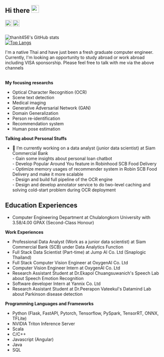 ## Hi there <img src="https://media.giphy.com/media/hvRJCLFzcasrR4ia7z/giphy.gif" width="25px">

<a href="https://www.linkedin.com/in/thanit-tativannarat-498507178/">
  <img align="left" alt="thanit456's LinkedIN" width="22px" src="https://raw.githubusercontent.com/peterthehan/peterthehan/master/assets/linkedin.svg" />
</a>
<a href="https://www.facebook.com/me.ixsac">
  <img align="left" alt="thanit456's facebook" width="22px" src="https://raw.githubusercontent.com/peterthehan/peterthehan/master/assets/facebook.svg" />
</a>
<br/><br/>

![thanit456's GitHub stats](https://github-readme-stats.vercel.app/api?username=thanit456&hide=issues&theme=dracula&show_icons=true) 
</br>
[![Top Langs](https://github-readme-stats.vercel.app/api/top-langs/?username=thanit456&layout=compact&theme=dracula)](https://github.com/anuraghazra/github-readme-stats)

<space> I'm a native Thai and have just been a fresh graduate computer engineer. Currently, I'm looking an opportunity to study abroad or work abroad including VISA sponsorship. Please feel free to talk with me via the above channels  
<br/>

**My focusing researchs**
- Optical Character Recognition (OCR)
- Scene text detection 
- Medical imaging
- Generative Adversarial Network (GAN) 
- Domain Generalization 
- Person re-identification
- Recommendation system 
- Human pose estimation 

**Talking about Personal Stuffs**

- 🔭 I’m currently working on a data analyst (junior data scientist) at Siam Commercial Bank  
<space>- Gain some insights about personal loan chatbot<br/>
<space>- Develop Popular Around You feature in Robinhood SCB Food Delivery <br/>
<space>- Optimize memory usages of recommender system in Robin SCB Food Delivery and make it more scalable <br/>
<space>- Design and build full pipeline of the OCR engine<br/>
<space>- Design and develop annotator service to do two-level caching and solving cold-start problem during OCR deployment <br/>

**Education Experiences**
- 
- Computer Engineering Department at Chulalongkorn University with 3.58/4.00 GPAX (Second-Class Honour)
  
**Work Experiences**
- Professional Data Analyst (Work as a junior data scientist) at Siam Commercial Bank (SCB) under Data Analytics Function
- Full Stack Data Scientist (Part-time) at Jump AI Co. Ltd (Snaplogic Thailand)
- Full Stack Computer Vision Engineer at OxygenAI Co. Ltd
- Computer Vision Engineer Intern at OxygenAI Co. Ltd 
- Research Assistant Student at Dr.Ekapol Chuangsuwanich's Speech Lab about Speech Emotion Recognition 
- Software developer Intern at Yannix Co. Ltd 
- Research Assistant Student at Dr.Peerapon Vateekul's Datamind Lab about Parkinson disease detection 
  
**Programming Languages and Frameworks**
- Python (Flask, FastAPI, Pytorch, Tensorflow, PySpark, TensorRT, ONNX, TFLite) 
- NVIDIA Triton Inference Server
- Scala 
- C/C++ 
- Javascript (Angular)
- Java 
- SQL 
<!--
**thanit456/thanit456** is a ✨ _special_ ✨ repository because its `README.md` (this file) appears on your GitHub profile.

Here are some ideas to get you started:

- 🔭 I’m currently working on ...
- 🌱 I’m currently learning ...
- 👯 I’m looking to collaborate on ...
- 🤔 I’m looking for help with ...
- 💬 Ask me about ...
- 📫 How to reach me: ...
- 😄 Pronouns: ...
- ⚡ Fun fact: ...
-->
